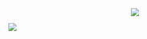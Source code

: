 <div align="center">
   <img align="center" src="https://github-readme-stats.vercel.app/api/top-langs/?username=kvnyu24&langs_count=8&layout=compact&count_private=true&theme=synthwave&bg_color=30,e96443,904e95&title_color=fff&text_color=fff" />
</div>


![](https://github-readme-activity-graph.vercel.app/graph?username=kvnyu24&theme=dracula)
